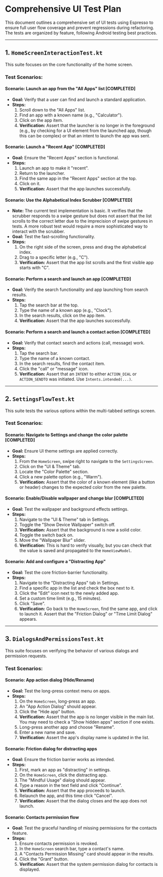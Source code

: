 # Comprehensive UI Test Plan

This document outlines a comprehensive set of UI tests using Espresso to ensure full user flow coverage and prevent regressions during refactoring. The tests are organized by feature, following Android testing best practices.

---

## 1. `HomeScreenInteractionTest.kt`

This suite focuses on the core functionality of the home screen.

### Test Scenarios:

#### Scenario: Launch an app from the "All Apps" list [COMPLETED]
- **Goal:** Verify that a user can find and launch a standard application.
- **Steps:**
    1. Scroll down to the "All Apps" list.
    2. Find an app with a known name (e.g., "Calculator").
    3. Click on the app item.
    4. **Verification:** Assert that the launcher is no longer in the foreground (e.g., by checking for a UI element from the launched app, though this can be complex) or that an intent to launch the app was sent.

#### Scenario: Launch a "Recent App" [COMPLETED]
- **Goal:** Ensure the "Recent Apps" section is functional.
- **Steps:**
    1. Launch an app to make it "recent".
    2. Return to the launcher.
    3. Find the same app in the "Recent Apps" section at the top.
    4. Click on it.
    5. **Verification:** Assert that the app launches successfully.

#### Scenario: Use the Alphabetical Index Scrubber [COMPLETED]
- **Note:** The current test implementation is basic. It verifies that the scrubber responds to a swipe gesture but does not assert that the list scrolls to the correct letter due to the imprecision of swipe gestures in tests. A more robust test would require a more sophisticated way to interact with the scrubber.
- **Goal:** Test the fast-scrolling functionality.
- **Steps:**
    1. On the right side of the screen, press and drag the alphabetical index.
    2. Drag to a specific letter (e.g., "C").
    3. **Verification:** Assert that the app list scrolls and the first visible app starts with "C".

#### Scenario: Perform a search and launch an app [COMPLETED]
- **Goal:** Verify the search functionality and app launching from search results.
- **Steps:**
    1. Tap the search bar at the top.
    2. Type the name of a known app (e.g., "Clock").
    3. In the search results, click on the app item.
    4. **Verification:** Assert that the app launches successfully.

#### Scenario: Perform a search and launch a contact action [COMPLETED]
- **Goal:** Verify that contact search and actions (call, message) work.
- **Steps:**
    1. Tap the search bar.
    2. Type the name of a known contact.
    3. In the search results, find the contact item.
    4. Click the "call" or "message" icon.
    5. **Verification:** Assert that an `INTENT` to either `ACTION_DIAL` or `ACTION_SENDTO` was initiated. Use `Intents.intended(...)`.

---

## 2. `SettingsFlowTest.kt`

This suite tests the various options within the multi-tabbed settings screen.

### Test Scenarios:

#### Scenario: Navigate to Settings and change the color palette [COMPLETED]
- **Goal:** Ensure UI theme settings are applied correctly.
- **Steps:**
    1. From the `HomeScreen`, swipe right to navigate to the `SettingsScreen`.
    2. Click on the "UI & Theme" tab.
    3. Locate the "Color Palette" section.
    4. Click a new palette option (e.g., "Warm").
    5. **Verification:** Assert that the color of a known element (like a button or header) changes to the expected color from the new palette.

#### Scenario: Enable/Disable wallpaper and change blur [COMPLETED]
- **Goal:** Test the wallpaper and background effects settings.
- **Steps:**
    1. Navigate to the "UI & Theme" tab in Settings.
    2. Toggle the "Show Device Wallpaper" switch off.
    3. **Verification:** Assert that the background is now a solid color.
    4. Toggle the switch back on.
    5. Move the "Wallpaper Blur" slider.
    6. **Verification:** This is hard to verify visually, but you can check that the value is saved and propagated to the `HomeViewModel`.

#### Scenario: Add and configure a "Distracting App"
- **Goal:** Test the core friction-barrier functionality.
- **Steps:**
    1. Navigate to the "Distracting Apps" tab in Settings.
    2. Find a specific app in the list and check the box next to it.
    3. Click the "Edit" icon next to the newly added app.
    4. Set a custom time limit (e.g., 15 minutes).
    5. Click "Save".
    6. **Verification:** Go back to the `HomeScreen`, find the same app, and click to launch it. Assert that the "Friction Dialog" or "Time Limit Dialog" appears.

---

## 3. `DialogsAndPermissionsTest.kt`

This suite focuses on verifying the behavior of various dialogs and permission requests.

### Test Scenarios:

#### Scenario: App action dialog (Hide/Rename)
- **Goal:** Test the long-press context menu on apps.
- **Steps:**
    1. On the `HomeScreen`, long-press an app.
    2. An "App Action Dialog" should appear.
    3. Click the "Hide app" button.
    4. **Verification:** Assert that the app is no longer visible in the main list. You may need to check a "Show hidden apps" section if one exists.
    5. Long-press another app and choose "Rename".
    6. Enter a new name and save.
    7. **Verification:** Assert the app's display name is updated in the list.

#### Scenario: Friction dialog for distracting apps
- **Goal:** Ensure the friction barrier works as intended.
- **Steps:**
    1. First, mark an app as "distracting" in settings.
    2. On the `HomeScreen`, click the distracting app.
    3. The "Mindful Usage" dialog should appear.
    4. Type a reason in the text field and click "Continue".
    5. **Verification:** Assert that the app proceeds to launch.
    6. Relaunch the app, and this time click "Cancel".
    7. **Verification:** Assert that the dialog closes and the app does not launch.

#### Scenario: Contacts permission flow
- **Goal:** Test the graceful handling of missing permissions for the contacts feature.
- **Steps:**
    1. Ensure contacts permission is revoked.
    2. In the `HomeScreen` search bar, type a contact's name.
    3. A "Contacts Permission Missing" card should appear in the results.
    4. Click the "Grant" button.
    5. **Verification:** Assert that the system permission dialog for contacts is displayed.

